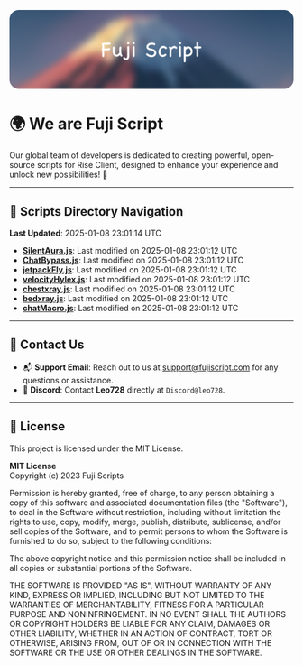 ![Banner](.github/b.webp)

# 🌍 **We are Fuji Script**

Our global team of developers is dedicated to creating powerful, open-source scripts for Rise Client, designed to enhance your experience and unlock new possibilities! 🌟

---
<!-- SCRIPTS_NAVIGATION_START -->
## 📂 **Scripts Directory Navigation**

**Last Updated**: 2025-01-08 23:01:14 UTC

- **[SilentAura.js](scripts/SilentAura.js)**: Last modified on 2025-01-08 23:01:12 UTC
- **[ChatBypass.js](scripts/ChatBypass.js)**: Last modified on 2025-01-08 23:01:12 UTC
- **[jetpackFly.js](scripts/jetpackFly.js)**: Last modified on 2025-01-08 23:01:12 UTC
- **[velocityHylex.js](scripts/velocityHylex.js)**: Last modified on 2025-01-08 23:01:12 UTC
- **[chestxray.js](scripts/chestxray.js)**: Last modified on 2025-01-08 23:01:12 UTC
- **[bedxray.js](scripts/bedxray.js)**: Last modified on 2025-01-08 23:01:12 UTC
- **[chatMacro.js](scripts/chatMacro.js)**: Last modified on 2025-01-08 23:01:12 UTC

<!-- SCRIPTS_NAVIGATION_END -->

---

## 💬 **Contact Us**  
- 📬 **Support Email**: Reach out to us at [support@fujiscript.com](mailto:support@fujiscript.com) for any questions or assistance.  
- 💬 **Discord**: Contact **Leo728** directly at `Discord@leo728`.

---

## 📜 **License**

This project is licensed under the MIT License.  

**MIT License**  
Copyright (c) 2023 Fuji Scripts  

Permission is hereby granted, free of charge, to any person obtaining a copy of this software and associated documentation files (the "Software"), to deal in the Software without restriction, including without limitation the rights to use, copy, modify, merge, publish, distribute, sublicense, and/or sell copies of the Software, and to permit persons to whom the Software is furnished to do so, subject to the following conditions:  

The above copyright notice and this permission notice shall be included in all copies or substantial portions of the Software.  

THE SOFTWARE IS PROVIDED "AS IS", WITHOUT WARRANTY OF ANY KIND, EXPRESS OR IMPLIED, INCLUDING BUT NOT LIMITED TO THE WARRANTIES OF MERCHANTABILITY, FITNESS FOR A PARTICULAR PURPOSE AND NONINFRINGEMENT. IN NO EVENT SHALL THE AUTHORS OR COPYRIGHT HOLDERS BE LIABLE FOR ANY CLAIM, DAMAGES OR OTHER LIABILITY, WHETHER IN AN ACTION OF CONTRACT, TORT OR OTHERWISE, ARISING FROM, OUT OF OR IN CONNECTION WITH THE SOFTWARE OR THE USE OR OTHER DEALINGS IN THE SOFTWARE.  
